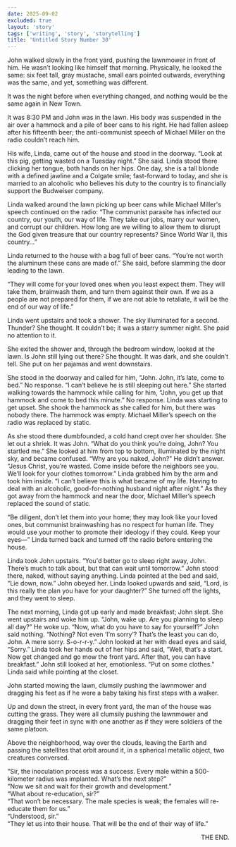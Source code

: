 ```yaml
---
date: 2025-09-02
excluded: true
layout: 'story'
tags: ['writing', 'story', 'storytelling']
title: 'Untitled Story Number 30'
---
```


John walked slowly in the front yard, pushing the lawnmower in front of him. He wasn’t looking like himself that morning. Physically, he looked the same: six feet tall, gray mustache, small ears pointed outwards, everything was the same, and yet, something was different.

It was the night before when everything changed, and nothing would be the same again in New Town.

It was 8:30 PM and John was in the lawn. His body was suspended in the air over a hammock and a pile of beer cans to his right. He had fallen asleep after his fifteenth beer; the anti-communist speech of Michael Miller on the radio couldn’t reach him.

His wife, Linda, came out of the house and stood in the doorway. “Look at this pig, getting wasted on a Tuesday night.” She said. Linda stood there clicking her tongue, both hands on her hips. One day, she is a tall blonde with a defined jawline and a Colgate smile; fast-forward to today, and she is married to an alcoholic who believes his duty to the country is to financially support the Budweiser company.

Linda walked around the lawn picking up beer cans while Michael Miller's speech continued on the radio: “The communist parasite has infected our country, our youth, our way of life. They take our jobs, marry our women, and corrupt our children. How long are we willing to allow them to disrupt the God given treasure that our country represents? Since World War II, this country…”

Linda returned to the house with a bag full of beer cans. “You’re not worth the aluminum these cans are made of.” She said, before slamming the door leading to the lawn.

“They will come for your loved ones when you least expect them. They will take them, brainwash them, and turn them against their own. If we as a people are not prepared for them, if we are not able to retaliate, it will be the end of our way of life.”

Linda went upstairs and took a shower. The sky illuminated for a second. Thunder? She thought. It couldn’t be; it was a starry summer night. She paid no attention to it.

She exited the shower and, through the bedroom window, looked at the lawn. Is John still lying out there? She thought. It was dark, and she couldn’t tell. She put on her pajamas and went downstairs.

She stood in the doorway and called for him, “John. John, it’s late, come to bed.” No response. “I can’t believe he is still sleeping out here.” She started walking towards the hammock while calling for him, “John, you get up that hammock and come to bed this minute.” No response. Linda was starting to get upset. She shook the hammock as she called for him, but there was nobody there. The hammock was empty. Michael Miller’s speech on the radio was replaced by static.

As she stood there dumbfounded, a cold hand crept over her shoulder. She let out a shriek. It was John. “What do you think you’re doing, John? You startled me.” She looked at him from top to bottom, illuminated by the night sky, and became confused. “Why are you naked, John?” He didn’t answer. “Jesus Christ, you’re wasted. Come inside before the neighbors see you. We’ll look for your clothes tomorrow.” Linda grabbed him by the arm and took him inside. “I can’t believe this is what became of my life. Having to deal with an alcoholic, good-for-nothing husband night after night.” As they got away from the hammock and near the door, Michael Miller’s speech replaced the sound of static.

“Be diligent, don’t let them into your home; they may look like your loved ones, but communist brainwashing has no respect for human life. They would use your mother to promote their ideology if they could. Keep your eyes—” Linda turned back and turned off the radio before entering the house.

Linda took John upstairs. “You'd better go to sleep right away, John. There’s much to talk about, but that can wait until tomorrow.” John stood there, naked, without saying anything. Linda pointed at the bed and said, “Lie down, now.” John obeyed her. Linda looked upwards and said, “Lord, is this really the plan you have for your daughter?” She turned off the lights, and they went to sleep.

The next morning, Linda got up early and made breakfast; John slept. She went upstairs and woke him up. “John, wake up. Are you planning to sleep all day?” He woke up. “Now, what do you have to say for yourself?” John said nothing. “Nothing? Not even ‘I’m sorry’? That’s the least you can do, John. A mere sorry. S-o-r-r-y.” John looked at her with dead eyes and said, “Sorry.” Linda took her hands out of her hips and said, “Well, that’s a start. Now get changed and go mow the front yard. After that, you can have breakfast.” John still looked at her, emotionless. “Put on some clothes.” Linda said while pointing at the closet.

John started mowing the lawn, clumsily pushing the lawnmower and dragging his feet as if he were a baby taking his first steps with a walker.

Up and down the street, in every front yard, the man of the house was cutting the grass. They were all clumsily pushing the lawnmower and dragging their feet in sync with one another as if they were soldiers of the same platoon.

Above the neighborhood, way over the clouds, leaving the Earth and passing the satellites that orbit around it, in a spherical metallic object, two creatures conversed.

“Sir, the inoculation process was a success. Every male within a 500-kilometer radius was implanted. What’s the next step?”  
“Now we sit and wait for their growth and development.”  
“What about re-education, sir?”  
“That won’t be necessary. The male species is weak; the females will re-educate them for us.”  
“Understood, sir.”  
“They let us into their house. That will be the end of their way of life.”

<p style="text-align:right">THE END.</p>